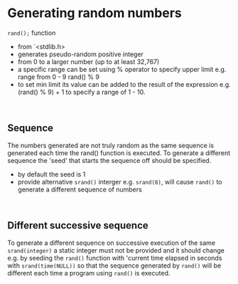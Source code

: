 # Generating random numbers

`rand();` function
- from `<stdlib.h>
- generates pseudo-random positive integer
- from 0 to a larger number (up to at least 32,767)
- a specific range can be set using % operator to specify upper limit e.g. range from 0 - 9 rand() % 9
- to set min limit its value can be added to the result of the expression e.g. (rand() % 9) + 1 to specify a range of 1 - 10.

<br>

## Sequence

The numbers generated are not truly random as the same sequence is generated each time the rand() function is executed. To generate a different sequence the 'seed' that starts the sequence off should be specified.

- by default the seed is 1 
- provide alternative `srand()` interger e.g. `srand(8)`, will cause `rand()` to generate a different sequence of numbers

<br>

## Different successive sequence

To generate a different sequence on successive execution of the same `srand(integer)` a static integer must not be provided and it should change e.g. by seeding the `rand()` function with 'current time elapsed in seconds with `srand(time(NULL))` so that the sequence generated by `rand()` will be different each time a program using `rand()` is executed.